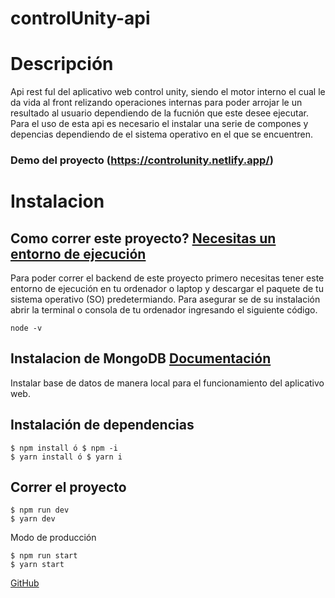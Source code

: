 # controlUnity-api

Descripción
=========
Api rest ful del aplicativo web control unity, siendo el motor interno el cual le da vida al front relizando operaciones internas para poder arrojar le un resultado al usuario dependiendo de la fucnión que este desee ejecutar.
Para el uso de esta api es necesario el instalar una serie de compones y depencias dependiendo de el sistema operativo en el que se encuentren.

### Demo del proyecto (https://controlunity.netlify.app/)

Instalacion
==============

Como correr este proyecto? [Necesitas un entorno de ejecución](https://nodejs.org/es/download/)
--------------------
Para poder correr el backend de este proyecto primero necesitas tener este entorno de ejecución en tu ordenador o laptop y descargar el paquete de tu sistema operativo (SO) predetermiando.
Para asegurar se de su instalación abrir la terminal o consola de tu ordenador ingresando el siguiente código.
```
node -v
```
Instalacion de MongoDB [Documentación](https://docs.mongodb.com/manual/installation/)
--------------------------------------------------------------
Instalar base de datos de manera local para el funcionamiento del aplicativo web.

Instalación de dependencias
----------------------------
```
$ npm install ó $ npm -i
$ yarn install ó $ yarn i
```
Correr el proyecto
-------------------------------
```
$ npm run dev
$ yarn dev
```
Modo de producción
```
$ npm run start
$ yarn start
```


[GitHub](https://github.com/JhonE17)
